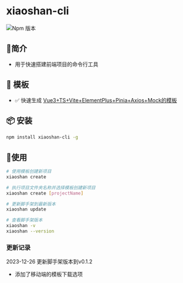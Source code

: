 #  xiaoshan-cli
![Npm 版本](https://img.shields.io/badge/xiaoshan-cli_v0.0.1-green)

## 📖简介
- 用于快速搭建前端项目的命令行工具

## 📕 模板
-  ✅ 快速生成 [Vue3+TS+Vite+ElementPlus+Pinia+Axios+Mock的模板](https://gitee.com/sohucw/admin-pro)

## 📦 安装

```bash
npm install xiaoshan-cli -g
```
## 🚩使用

```bash
# 使用模板创建新项目
xiaoshan create 

# 执行项目文件夹名称并选择模板创建新项目
xiaoshan create [projectName]

# 更新脚手架到最新版本
xiaoshan update

# 查看脚手架版本
xiaoshan -v
xiaoshan --version

```

### 更新记录
2023-12-26 更新脚手架版本到v0.1.2
- 添加了移动端的模板下载选项
